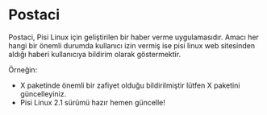 # Postaci
Postaci, Pisi Linux için geliştirilen bir haber verme uygulamasıdır. Amacı her hangi bir önemli durumda kullanıcı izin vermiş ise pisi linux web sitesinden aldığı haberi kullanıcıya bildirim olarak göstermektir.

Örneğin:
  - X paketinde önemli bir zafiyet olduğu bildirilmiştir lütfen X paketini güncelleyiniz.
  - Pisi Linux 2.1 sürümü hazır hemen güncelle!
